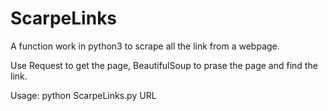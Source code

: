 # ScarpeLinks

A function work in python3 to scrape all the link from a webpage. 

Use Request to get the page, BeautifulSoup to prase the page and find the link.

Usage: python ScarpeLinks.py URL
